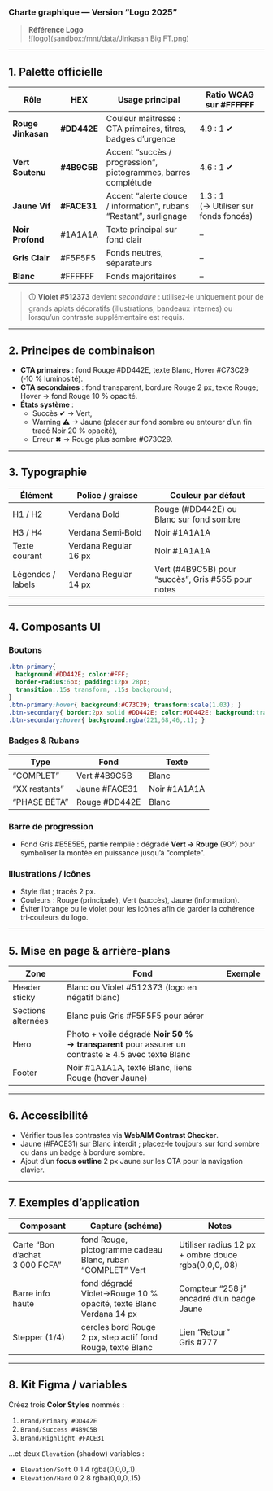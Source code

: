 ### Charte graphique — Version “Logo 2025”

> **Référence Logo**  
> ![logo](sandbox:/mnt/data/Jinkasan Big FT.png)

---

## 1. Palette officielle

| Rôle | HEX | Usage principal | Ratio WCAG sur #FFFFFF |
|------|-----|-----------------|------------------------|
| **Rouge Jinkasan** | **#DD442E** | Couleur maîtresse : CTA primaires, titres, badges d’urgence | 4.9 : 1 ✔︎ |
| **Vert Soutenu** | **#4B9C5B** | Accent “succès / progression”, pictogrammes, barres complétude | 4.6 : 1 ✔︎ |
| **Jaune Vif** | **#FACE31** | Accent “alerte douce / information”, rubans “Restant”, surlignage | 1.3 : 1 (→ Utiliser sur fonds foncés) |
| **Noir Profond** | #1A1A1A | Texte principal sur fond clair | – |
| **Gris Clair** | #F5F5F5 | Fonds neutres, séparateurs | – |
| **Blanc** | #FFFFFF | Fonds majoritaires | – |

> 🛈 **Violet #512373** devient _secondaire_ : utilisez‑le uniquement pour de grands aplats décoratifs (illustrations, bandeaux internes) ou lorsqu’un contraste supplémentaire est requis.

---

## 2. Principes de combinaison

- **CTA primaires** : fond Rouge #DD442E, texte Blanc, Hover #C73C29 (‑10 % luminosité).  
- **CTA secondaires** : fond transparent, bordure Rouge 2 px, texte Rouge; Hover → fond Rouge 10 % opacité.  
- **États système** :  
  - Succès ✔︎ → Vert,  
  - Warning ⚠ → Jaune (placer sur fond sombre ou entourer d’un fin tracé Noir 20 % opacité),  
  - Erreur ✖︎ → Rouge plus sombre #C73C29.

---

## 3. Typographie

| Élément | Police / graisse | Couleur par défaut |
|---------|-----------------|--------------------|
| H1 / H2 | Verdana Bold | Rouge (#DD442E) ou Blanc sur fond sombre |
| H3 / H4 | Verdana Semi‑Bold | Noir #1A1A1A |
| Texte courant | Verdana Regular 16 px | Noir #1A1A1A |
| Légendes / labels | Verdana Regular 14 px | Vert (#4B9C5B) pour “succès”, Gris #555 pour notes |

---

## 4. Composants UI

### Boutons

```css
.btn-primary{
  background:#DD442E; color:#FFF;
  border-radius:6px; padding:12px 28px;
  transition:.15s transform, .15s background;
}
.btn-primary:hover{ background:#C73C29; transform:scale(1.03); }
.btn-secondary{ border:2px solid #DD442E; color:#DD442E; background:transparent; }
.btn-secondary:hover{ background:rgba(221,68,46,.1); }
```

### Badges & Rubans

| Type | Fond | Texte |
|------|------|-------|
| “COMPLET” | Vert #4B9C5B | Blanc |
| “XX restants” | Jaune #FACE31 | Noir #1A1A1A |
| “PHASE BÊTA” | Rouge #DD442E | Blanc |

### Barre de progression

- Fond Gris #E5E5E5, partie remplie : dégradé **Vert → Rouge** (90°) pour symboliser la montée en puissance jusqu’à “complete”.

### Illustrations / icônes

- Style flat ; tracés 2 px.  
- Couleurs : Rouge (principale), Vert (succès), Jaune (information).  
- Éviter l’orange ou le violet pour les icônes afin de garder la cohérence tri‑couleurs du logo.

---

## 5. Mise en page & arrière‑plans

| Zone | Fond | Exemple |
|------|------|---------|
| Header sticky | Blanc ou Violet #512373 (logo en négatif blanc) |
| Sections alternées | Blanc puis Gris #F5F5F5 pour aérer |
| Hero | Photo + voile dégradé **Noir 50 % → transparent** pour assurer un contraste ≥ 4.5 avec texte Blanc |
| Footer | Noir #1A1A1A, texte Blanc, liens Rouge (hover Jaune) |

---

## 6. Accessibilité

- Vérifier tous les contrastes via **WebAIM Contrast Checker**.  
- Jaune (#FACE31) sur Blanc interdit ; placez‑le toujours sur fond sombre ou dans un badge à bordure sombre.  
- Ajout d’un **focus outline** 2 px Jaune sur les CTA pour la navigation clavier.

---

## 7. Exemples d’application

| Composant | Capture (schéma) | Notes |
|-----------|------------------|-------|
| Carte “Bon d’achat 3 000 FCFA” | fond Rouge, pictogramme cadeau Blanc, ruban “COMPLET” Vert | Utiliser radius 12 px + ombre douce rgba(0,0,0,.08) |
| Barre info haute | fond dégradé Violet→Rouge 10 % opacité, texte Blanc Verdana 14 px | Compteur “258 j” encadré d’un badge Jaune |
| Stepper (1/4) | cercles bord Rouge 2 px, step actif fond Rouge, texte Blanc | Lien “Retour” Gris #777 |

---

## 8. Kit Figma / variables

Créez trois **Color Styles** nommés :

1. `Brand/Primary #DD442E`  
2. `Brand/Success #4B9C5B`  
3. `Brand/Highlight #FACE31`

…et deux `Elevation` (shadow) variables :  
- `Elevation/Soft` 0 1 4 rgba(0,0,0,.1)  
- `Elevation/Hard` 0 2 8 rgba(0,0,0,.15)
